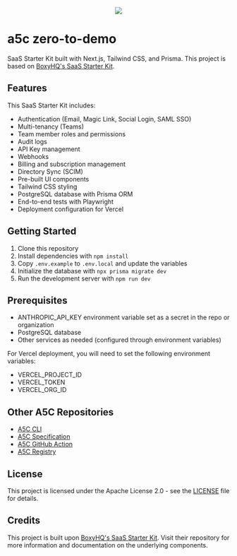 <p align="center">
<a href="https://github.com/a5c-ai/zero-to-demo/generate">
  <img src="https://img.shields.io/badge/use%20this-template-blue?logo=github">
</a>
</p>

# a5c zero-to-demo

SaaS Starter Kit built with Next.js, Tailwind CSS, and Prisma. This project is based on [BoxyHQ's SaaS Starter Kit](https://github.com/boxyhq/saas-starter-kit).

## Features

This SaaS Starter Kit includes:

- Authentication (Email, Magic Link, Social Login, SAML SSO)
- Multi-tenancy (Teams)
- Team member roles and permissions
- Audit logs
- API Key management
- Webhooks
- Billing and subscription management
- Directory Sync (SCIM)
- Pre-built UI components
- Tailwind CSS styling
- PostgreSQL database with Prisma ORM
- End-to-end tests with Playwright
- Deployment configuration for Vercel

## Getting Started

1. Clone this repository
2. Install dependencies with `npm install`
3. Copy `.env.example` to `.env.local` and update the variables
4. Initialize the database with `npx prisma migrate dev`
5. Run the development server with `npm run dev`

## Prerequisites

- ANTHROPIC_API_KEY environment variable set as a secret in the repo or organization
- PostgreSQL database
- Other services as needed (configured through environment variables)

For Vercel deployment, you will need to set the following environment variables:
- VERCEL_PROJECT_ID
- VERCEL_TOKEN
- VERCEL_ORG_ID

## Other A5C Repositories

- [A5C CLI](https://github.com/a5c-ai/cli)
- [A5C Specification](https://github.com/a5c-ai/spec)
- [A5C GitHub Action](https://github.com/a5c-ai/action)
- [A5C Registry](https://github.com/a5c-ai/registry)

## License

This project is licensed under the Apache License 2.0 - see the [LICENSE](LICENSE) file for details.

## Credits

This project is built upon [BoxyHQ's SaaS Starter Kit](https://github.com/boxyhq/saas-starter-kit). Visit their repository for more information and documentation on the underlying components.